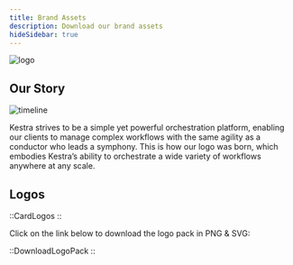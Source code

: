 ```yaml
---
title: Brand Assets
description: Download our brand assets
hideSidebar: true
---
```



![logo](/docs/tutorial/logos/kestra-logo.png)

## Our Story

![timeline](/docs/tutorial/logos/our-story.png)

Kestra strives to be a simple yet powerful orchestration platform, enabling our clients to manage complex workflows with the same agility as a conductor who leads a symphony. This is how our logo was born, which embodies Kestra’s ability to orchestrate a wide variety of workflows anywhere at any scale.

## Logos


::CardLogos
::


Click on the link below to download the logo pack in PNG & SVG:


::DownloadLogoPack
::

